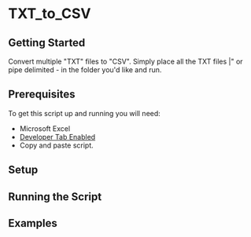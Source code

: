 #  TXT_to_CSV

## Getting Started
Convert multiple "TXT" files to "CSV". Simply place all the TXT files |" or pipe delimited - in the folder you'd like and run.


## Prerequisites
To get this script up and running you will need:

+ Microsoft Excel
+ [Developer Tab Enabled](https://support.office.com/en-us/article/show-the-developer-tab-e1192344-5e56-4d45-931b-e5fd9bea2d45)
+ Copy and paste script.

## Setup


## Running the Script



## Examples



